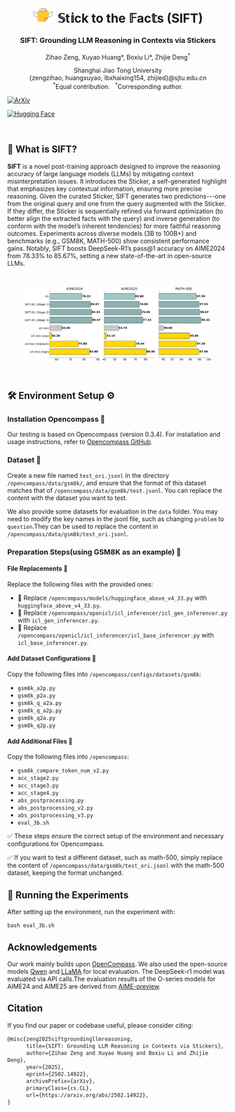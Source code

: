 <div align="center">
  

# <img src="docx/logo.png" width="50"> 𝕊t𝕚ck to the 𝔽ac𝕥s (SIFT)

### SIFT: Grounding LLM Reasoning in Contexts via Stickers

<!-- Authors and affiliations with improved formatting -->
Zihao Zeng, Xuyao Huang*, Boxiu Li*, Zhijie Deng<sup>†</sup><br>

Shanghai Jiao Tong University
<br>
{zengzihao, huangxuyao, lbxhaixing154, zhijied}@sjtu.edu.cn
<br>
<sup>*</sup>Equal contribution. &nbsp; <sup>†</sup>Corresponding author.
<br>

</div>

[![ArXiv](https://img.shields.io/badge/ArXiv-2502.14922-B31B1B.svg?style=flat-square)](https://arxiv.org/abs/2502.14922) &nbsp;

[![Hugging Face](https://img.shields.io/badge/%F0%9F%A4%97%20Hugging%20Face-2502.14922-FFD700.svg?style=flat-square&logo=hugging-face)](https://huggingface.co/papers/2502.14922)

<br>

## 🧐 What is SIFT?
**SIFT** is a novel post-training approach designed to improve the reasoning accuracy of large language models (LLMs) by mitigating context misinterpretation issues. It introduces the Sticker, a self-generated highlight that emphasizes key contextual information, ensuring more precise reasoning. Given the curated Sticker, SIFT generates two predictions---one from the original query and one from the query augmented with the Sticker. If they differ, the Sticker is sequentially refined via forward optimization (to better align the extracted facts with the query) and inverse generation (to conform with the model’s inherent tendencies) for more faithful reasoning outcomes. Experiments across diverse models (3B to 100B+) and benchmarks (e.g., GSM8K, MATH-500) show consistent performance gains. Notably, SIFT boosts DeepSeek-R1’s pass@1 accuracy on AIME2024 from 78.33% to 85.67%, setting a new state-of-the-art in open-source LLMs.

</div>

<br>

<p align="center">
<img src="docx/comparison.png" width="85%">  <!-- Slightly smaller image, adjust width as needed -->
</p>

<br>

## 🛠️ Environment Setup ⚙️

### **Installation Opencompass 🚀**

Our testing is based on Opencompass (version 0.3.4). For installation and usage instructions, refer to [Opencompass GitHub](https://github.com/open-compass/opencompass).

### **Dataset 📂**
Create a new file named `test_ori.jsonl` in the directory `/opencompass/data/gsm8k/`, and ensure that the format of this dataset matches that of `/opencompass/data/gsm8k/test.jsonl`. You can replace the content with the dataset you want to test.

We also provide some datasets for evaluation in the `data` folder. You may need to modify the key names in the jsonl file, such as changing `problem` to `question`.They can be used to replace the content in `/opencompass/data/gsm8k/test_ori.jsonl`.


### **Preparation Steps(using GSM8K as an example) 🔧**

#### **File Replacements 🔄**
Replace the following files with the provided ones:
- 🔹 Replace `/opencompass/models/huggingface_above_v4_33.py` with `huggingface_above_v4_33.py`.
- 🔹 Replace `/opencompass/openicl/icl_inferencer/icl_gen_inferencer.py` with `icl_gen_inferencer.py`.
- 🔹 Replace `/opencompass/openicl/icl_inferencer/icl_base_inferencer.py` with `icl_base_inferencer.py`.

#### **Add Dataset Configurations 📑**
Copy the following files into `/opencompass/configs/datasets/gsm8k`:
-  `gsm8k_a2p.py`
-  `gsm8k_p2a.py`
-  `gsm8k_q_a2a.py`
-  `gsm8k_q_a2p.py`
-  `gsm8k_q2a.py`
-  `gsm8k_q2p.py`

#### **Add Additional Files 📂**
Copy the following files into `/opencompass`:
-  `gsm8k_compare_token_num_v2.py`
-  `acc_stage2.py`
-  `acc_stage3.py`
-  `acc_stage4.py`
-  `abs_postprocessing.py`
-  `abs_postprocessing_v2.py`
-  `abs_postprocessing_v3.py`
-  `eval_3b.sh`

✅ These steps ensure the correct setup of the environment and necessary configurations for Opencompass.

✅ If you want to test a different dataset, such as math-500, simply replace the content of `/opencompass/data/gsm8k/test_ori.jsonl` with the math-500 dataset, keeping the format unchanged.

## 🚀 Running the Experiments
After setting up the environment, run the experiment with:
```
bash eval_3b.sh
```



## Acknowledgements
Our work mainly builds upon [OpenCompass](https://github.com/open-compass/opencompass). We also used the open-source models [Qwen](https://github.com/QwenLM/Qwen2.5) and [LLaMA](https://github.com/meta-llama/llama3) for local evaluation. The DeepSeek-r1 model was evaluated via API calls.The evaluation results of the O-series models for AIME24 and AIME25 are derived from [AIME-preview](https://github.com/GAIR-NLP/AIME-Preview).


## Citation
If you find our paper or codebase useful, please consider citing:
```
@misc{zeng2025siftgroundingllmreasoning,
      title={SIFT: Grounding LLM Reasoning in Contexts via Stickers}, 
      author={Zihao Zeng and Xuyao Huang and Boxiu Li and Zhijie Deng},
      year={2025},
      eprint={2502.14922},
      archivePrefix={arXiv},
      primaryClass={cs.CL},
      url={https://arxiv.org/abs/2502.14922}, 
}
```
